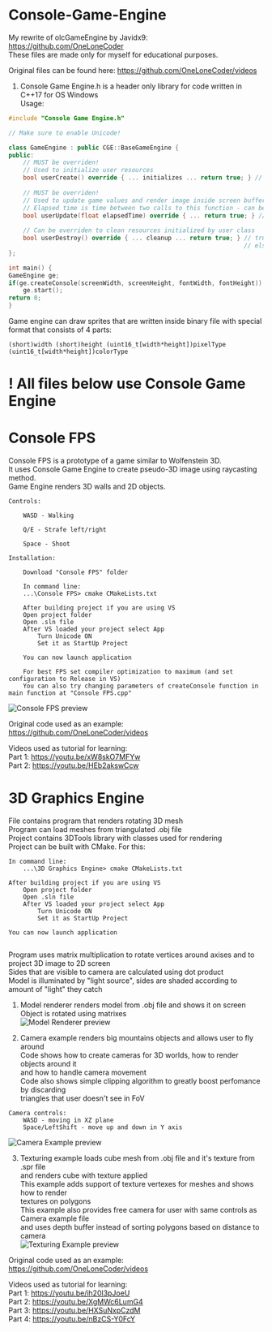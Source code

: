 # Console-Game-Engine
My rewrite of olcGameEngine by Javidx9: https://github.com/OneLoneCoder  
These files are made only for myself for educational purposes.

Original files can be found here: https://github.com/OneLoneCoder/videos

1) Console Game Engine.h is a header only library for code written in C++17 for OS Windows  
Usage:  
```c++
#include "Console Game Engine.h"

// Make sure to enable Unicode!

class GameEngine : public CGE::BaseGameEngine {
public:
    // MUST be overriden!
    // Used to initialize user resources
    bool userCreate() override { ... initializes ... return true; } // true if all OK, else return false to stop execution
    
    // MUST be overriden!
    // Used to update game values and render image inside screen buffer(m_screenBuf)
    // Elapsed time is time between two calls to this function - can be used for synchronization
    bool userUpdate(float elapsedTime) override { ... return true; } // true if all OK, else return false to stop execution
    
    // Can be overriden to clean resources initialized by user class
    bool userDestroy() override { ... cleanup ... return true; } // true if all OK(will stop game loop)
                                                                 // else return false to continue execution of game loop
};

int main() {
GameEngine ge;
if(ge.createConsole(screenWidth, screenHeight, fontWidth, fontHeight)) // If successfull returns true
    ge.start();
return 0;
}
```  
Game engine can draw sprites that are written inside binary file with special format that consists of 4 parts:
```
(short)width (short)height (uint16_t[width*height])pixelType (uint16_t[width*height])colorType
```  

# ! All files below use Console Game Engine
  
# Console FPS
Console FPS is a prototype of a game similar to Wolfenstein 3D.   
It uses Console Game Engine to create pseudo-3D image using raycasting method.  
Game Engine renders 3D walls and 2D objects.  
```
Controls:

    WASD - Walking    
    
    Q/E - Strafe left/right  
    
    Space - Shoot
```  
    
```
Installation:

    Download "Console FPS" folder  
    
    In command line:
    ...\Console FPS> cmake CMakeLists.txt
    
    After building project if you are using VS
    Open project folder
    Open .sln file
    After VS loaded your project select App
        Turn Unicode ON
        Set it as StartUp Project
        
    You can now launch application
    
    For best FPS set compiler optimization to maximum (and set configuration to Release in VS)
    You can also try changing parameters of createConsole function in main function at "Console FPS.cpp"
```  
![Console FPS preview](https://github.com/sltn011/Console-Game-Engine/blob/master/ReadmeImages/consoleFPS1.png)
  
Original code used as an example:  
    https://github.com/OneLoneCoder/videos
    
Videos used as tutorial for learning:  
    Part 1: https://youtu.be/xW8skO7MFYw  
    Part 2: https://youtu.be/HEb2akswCcw

# 3D Graphics Engine
File contains program that renders rotating 3D mesh  
Program can load meshes from triangulated .obj file   
Project contains 3DTools library with classes used for rendering  
Project can be built with CMake. For this:  
```
In command line:
    ...\3D Graphics Engine> cmake CMakeLists.txt
    
After building project if you are using VS
    Open project folder
    Open .sln file
    After VS loaded your project select App
        Turn Unicode ON
        Set it as StartUp Project
        
You can now launch application
    
```
Program uses matrix multiplication to rotate vertices around axises and to project 3D image to 2D screen  
Sides that are visible to camera are calculated using dot product  
Model is illuminated by "light source", sides are shaded according to amount of "light" they catch  
  
1) Model renderer renders model from .obj file and shows it on screen  
Object is rotated using matrixes  
![Model Renderer preview](https://github.com/sltn011/Console-Game-Engine/blob/master/ReadmeImages/3DGraphics_ModelRenderer.png)  
  
2) Camera example renders big mountains objects and allows user to fly around  
Code shows how to create cameras for 3D worlds, how to render objects around it  
and how to handle camera movement  
Code also shows simple clipping algorithm to greatly boost perfomance by discarding  
triangles that user doesn't see in FoV  
```
Camera controls:
    WASD - moving in XZ plane
    Space/LeftShift - move up and down in Y axis
```
![Camera Example preview](https://github.com/sltn011/Console-Game-Engine/blob/master/ReadmeImages/3DGraphics_CameraExample.png)  
  
3) Texturing example loads cube mesh from .obj file and it's texture from .spr file  
and renders cube with texture applied  
This example adds support of texture vertexes for meshes and shows how to render  
textures on polygons  
This example also provides free camera for user with same controls as Camera example file  
and uses depth buffer instead of sorting polygons based on distance to camera  
![Texturing Example preview](https://github.com/sltn011/Console-Game-Engine/blob/master/ReadmeImages/3DGraphics_TexturingExample.png)  
  
Original code used as an example:  
    https://github.com/OneLoneCoder/videos
    
Videos used as tutorial for learning:  
    Part 1: https://youtu.be/ih20l3pJoeU  
    Part 2: https://youtu.be/XgMWc6LumG4  
    Part 3: https://youtu.be/HXSuNxpCzdM  
    Part 4: https://youtu.be/nBzCS-Y0FcY  
